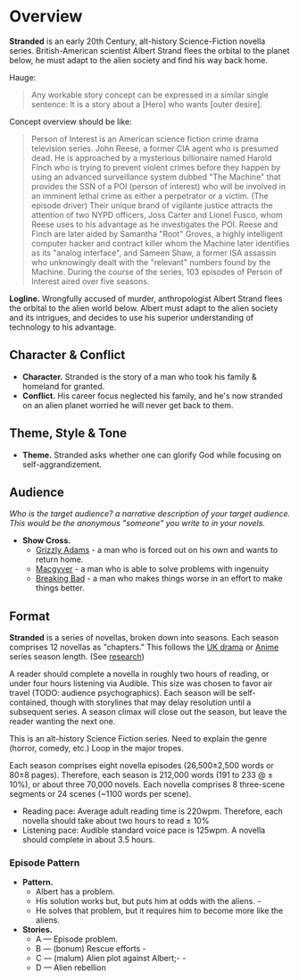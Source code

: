 # Overview

<!-- concept-overview -->
**Stranded** is an early 20th Century, alt-history Science-Fiction novella series. British-American scientist Albert Strand flees the orbital to the planet below, he must adapt to the alien society and find his way back home.
<!-- /concept-overview -->

Hauge:

>Any workable story concept can be expressed in a similar single sentence: It is a story about a [Hero] who wants [outer desire].


Concept overview should be like:
>Person of Interest is an American science fiction crime drama television series.
John Reese, a former CIA agent who is presumed dead.
He is approached by a mysterious billionaire named Harold Finch who is trying to prevent violent crimes before they happen by using an advanced surveillance system dubbed "The Machine" that provides the SSN of a POI (person of interest) who will be involved in an imminent lethal crime as either a perpetrator or a victim. (The episode driver)
Their unique brand of vigilante justice attracts the attention of two NYPD officers, Joss Carter and Lionel Fusco, whom Reese uses to his advantage as he investigates the POI.
Reese and Finch are later aided by Samantha "Root" Groves, a highly intelligent computer hacker and contract killer whom the Machine later identifies as its "analog interface", and Sameen Shaw, a former ISA assassin who unknowingly dealt with the "relevant" numbers found by the Machine.
During the course of the series, 103 episodes of Person of Interest aired over five seasons.

**Logline.** Wrongfully accused of murder, anthropologist Albert Strand flees the orbital to the alien world below. Albert must adapt to the alien society and its intrigues, and decides to use his superior understanding of technology to his advantage.

## Character & Conflict

* **Character.** Stranded is the story of a man who took his family & homeland for granted.
* **Conflict.**  His career focus neglected his family, and he's now stranded on an alien planet worried he will never get back to them.

## Theme, Style & Tone

* **Theme.** Stranded asks whether one can glorify God while focusing on self-aggrandizement.

## Audience

_Who is the target audience? a narrative description of your target audience. This would be the anonymous "someone" you write to in your novels._

* **Show Cross.**
  - [Grizzly Adams](https://en.wikipedia.org/wiki/The_Life_and_Times_of_Grizzly_Adams) - a man who is forced out on his own and wants to return home.
  - [Macgyver](https://en.wikipedia.org/wiki/MacGyver) - a man who is able to solve problems with ingenuity
  - [Breaking Bad](https://en.wikipedia.org/wiki/Breaking_Bad) - a man who makes things worse in an effort to make things better.

## Format

<!-- format-overview -->
**Stranded** is a series of novellas, broken down into seasons. Each season comprises 12 novellas as "chapters." This follows the [UK drama](https://tvtropes.org/pmwiki/pmwiki.php/Main/BritishBrevity) or [Anime](https://tvtropes.org/pmwiki/pmwiki.php/Main/TwelveEpisodeAnime) series season length. (See [research](research/season-episode.md))

A reader should complete a novella in roughly two hours of reading, or under four hours listening via Audible. This size was chosen to favor air travel (TODO: audience psychographics). Each season will be self-contained, though with storylines that may delay resolution until a subsequent series. A season climax will close out the season, but leave the reader wanting the next one.

This is an alt-history Science Fiction series. Need to explain the genre (horror, comedy, etc.) Loop in the major tropes.

<!-- /format-overview -->

Each season comprises eight novella episodes (26,500±2,500 words or 80±8 pages). Therefore, each season is 212,000 words (191 to 233 @ ± 10%), or about three 70,000 novels. Each novella comprises 8 three-scene segments or 24 scenes (~1100 words per scene).

* Reading pace: Average adult reading time is 220wpm. Therefore, each novella should take about two hours to read ± 10%
* Listening pace: Audible standard voice pace is 125wpm. A novella should complete in about 3.5 hours.

### Episode Pattern

* **Pattern.**
  - Albert has a problem.
  - His solution works but, but puts him at odds with the aliens. -
  - He solves that problem, but it requires him to become more like the aliens.
* **Stories.**
  - A &mdash; Episode problem.
  - B &mdash; (bonum) Rescue efforts -
  - C &mdash; (malum) Alien plot against Albert;- -
  - D &mdash; Alien rebellion
